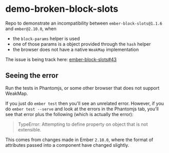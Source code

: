 # demo-broken-block-slots

Repo to demonstrate an incompatibility between `ember-block-slots@1.1.6` and `ember@2.10.0`, when

- the `block-params` helper is used
- one of those params is a object provided through the `hash` helper
- the browser does not have a native `WeakMap` implementation

The issue is being track here: [ember-block-slots#43](https://github.com/ciena-blueplanet/ember-block-slots/issues/43)

## Seeing the error

Run the tests in Phantomjs, or some other browser that does not support WeakMap.

If you just do `ember test` then you'll see an unrelated error.  However, if you do `ember test --serve` and look at the errors in the Phantomjs tab, you'll see that error plus the following (which is actually the error):

> TypeError: Attempting to define property on object that is not extensible.

This comes from changes made in Ember `2.10.0`, where the format of attributes passed into a component have changed slightly.
